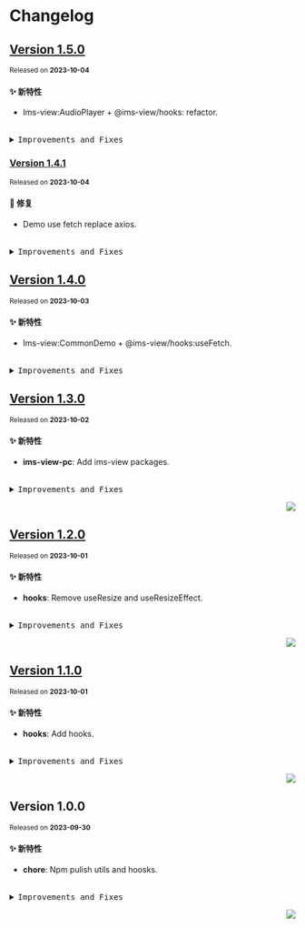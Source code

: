 # Changelog

## [Version&nbsp;1.5.0](https://github.com/eternallycyf/ims-view-pc/compare/@ims-view/hooks@1.4.1...@ims-view/hooks@1.5.0)

<sup>Released on **2023-10-04**</sup>

#### ✨ 新特性

- Ims-view:AudioPlayer + @ims-view/hooks: refactor.

<br/>

<details>
<summary><kbd>Improvements and Fixes</kbd></summary>

#### What's improved

- Ims-view:AudioPlayer + @ims-view/hooks: refactor ([7825a35](https://github.com/eternallycyf/ims-view-pc/commit/7825a35))

</details>

### [Version&nbsp;1.4.1](https://github.com/eternallycyf/ims-view-pc/compare/@ims-view/hooks@1.4.0...@ims-view/hooks@1.4.1)

<sup>Released on **2023-10-04**</sup>

#### 🐛 修复

- Demo use fetch replace axios.

<br/>

<details>
<summary><kbd>Improvements and Fixes</kbd></summary>

#### What's fixed

- Demo use fetch replace axios ([296780b](https://github.com/eternallycyf/ims-view-pc/commit/296780b))

</details>

## [Version&nbsp;1.4.0](https://github.com/eternallycyf/ims-view-pc/compare/@ims-view/hooks@1.3.0...@ims-view/hooks@1.4.0)

<sup>Released on **2023-10-03**</sup>

#### ✨ 新特性

- Ims-view:CommonDemo + @ims-view/hooks:useFetch.

<br/>

<details>
<summary><kbd>Improvements and Fixes</kbd></summary>

#### What's improved

- Ims-view:CommonDemo + @ims-view/hooks:useFetch ([2107502](https://github.com/eternallycyf/ims-view-pc/commit/2107502))

</details>

## [Version&nbsp;1.3.0](https://github.com/eternallycyf/ims-view-pc/compare/@ims-view/hooks@1.2.0...@ims-view/hooks@1.3.0)

<sup>Released on **2023-10-02**</sup>

#### ✨ 新特性

- **ims-view-pc**: Add ims-view packages.

<br/>

<details>
<summary><kbd>Improvements and Fixes</kbd></summary>

#### What's improved

- **ims-view-pc**: Add ims-view packages ([8e71a2a](https://github.com/eternallycyf/ims-view-pc/commit/8e71a2a))

</details>

<div align="right">

[![](https://img.shields.io/badge/-BACK_TO_TOP-151515?style=flat-square)](#readme-top)

</div>

## [Version&nbsp;1.2.0](https://github.com/eternallycyf/ims-view-pc/compare/@ims-view/hooks@1.1.0...@ims-view/hooks@1.2.0)

<sup>Released on **2023-10-01**</sup>

#### ✨ 新特性

- **hooks**: Remove useResize and useResizeEffect.

<br/>

<details>
<summary><kbd>Improvements and Fixes</kbd></summary>

#### What's improved

- **hooks**: Remove useResize and useResizeEffect ([dfaf32f](https://github.com/eternallycyf/ims-view-pc/commit/dfaf32f))

</details>

<div align="right">

[![](https://img.shields.io/badge/-BACK_TO_TOP-151515?style=flat-square)](#readme-top)

</div>

## [Version&nbsp;1.1.0](https://github.com/eternallycyf/ims-view-pc/compare/@ims-view/hooks@1.0.0...@ims-view/hooks@1.1.0)

<sup>Released on **2023-10-01**</sup>

#### ✨ 新特性

- **hooks**: Add hooks.

<br/>

<details>
<summary><kbd>Improvements and Fixes</kbd></summary>

#### What's improved

- **hooks**: Add hooks ([48fda36](https://github.com/eternallycyf/ims-view-pc/commit/48fda36))

</details>

<div align="right">

[![](https://img.shields.io/badge/-BACK_TO_TOP-151515?style=flat-square)](#readme-top)

</div>

## Version&nbsp;1.0.0

<sup>Released on **2023-09-30**</sup>

#### ✨ 新特性

- **chore**: Npm pulish utils and hoosks.

<br/>

<details>
<summary><kbd>Improvements and Fixes</kbd></summary>

#### What's improved

- **chore**: Npm pulish utils and hoosks ([553ffc2](https://github.com/eternallycyf/ims-view-pc/commit/553ffc2))

</details>

<div align="right">

[![](https://img.shields.io/badge/-BACK_TO_TOP-151515?style=flat-square)](#readme-top)

</div>
